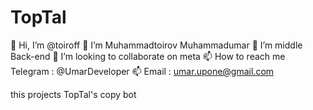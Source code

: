 # TopTal 

👋 Hi, I’m @toiroff
👀 I’m Muhammadtoirov Muhammadumar
🌱 I’m middle Back-end
💞️ I’m looking to collaborate on meta
📫 How to reach me Telegram : @UmarDeveloper
📫 Email : umar.upone@gmail.com

this projects TopTal's copy bot
